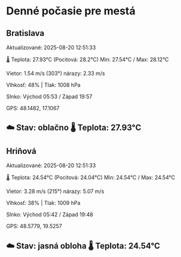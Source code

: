 ﻿# Denné počasie pre mestá

## Bratislava
Aktualizované: 2025-08-20 12:51:33

🌡️ Teplota: 27.93°C 
(Pocitová: 28.2°C)
Min: 27.54°C / Max: 28.12°C

Vietor: 1.54 m/s    (303°) 
nárazy: 2.33 m/s

Vlhkosť: 48% | Tlak: 1008 hPa

Slnko: Východ 05:53 / Západ 19:57

GPS: 48.1482, 17.1067

☁️ Stav: oblačno        🌡️ Teplota: 27.93°C
---

## Hriňová
Aktualizované: 2025-08-20 12:51:33

🌡️ Teplota: 24.54°C 
(Pocitová: 24.04°C)
Min: 24.54°C / Max: 24.54°C

Vietor: 3.28 m/s (215°)
nárazy: 5.07 m/s

Vlhkosť: 38% | Tlak: 1009 hPa

Slnko: Východ 05:42 / Západ 19:48

GPS: 48.5779, 19.5257

☁️ Stav: jasná obloha        🌡️ Teplota: 24.54°C
---
